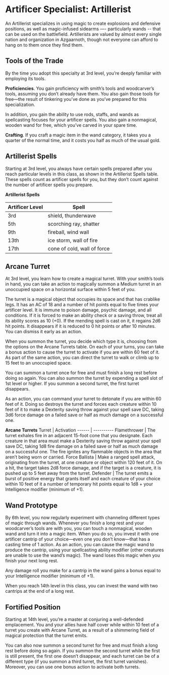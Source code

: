 # Artificer Specialist: Artillerist
An Artillerist specializes in using magic to create explosions and defensive positions, as well as magic-infused sidearms —- particularly wands -- that can be used on the battlefield. Artillerists are valued by almost every single nation and organization in Azgaarnoth, though not everyone can afford to hang on to them once they find them.

## Tools of the Trade
By the time you adopt this specialty at 3rd level, you’re deeply familiar with employing its tools.

**Proficiencies**. You gain proficiency with smith’s tools and woodcarver’s tools, assuming you don’t already have them. You also gain those tools for free—the result of tinkering you’ve done as you’ve prepared for this specialization.

In addition, you gain the ability to use rods, staffs, and wands as spellcasting focuses for your artificer spells. You also gain a nonmagical, wooden wand for free, which you’ve carved in your spare time.

**Crafting**. If you craft a magic item in the wand category, it takes you a quarter of the normal time, and it costs you half as much of the usual gold.

## Artillerist Spells
Starting at 3rd level, you always have certain spells prepared after you reach particular levels in this class, as shown in the Artillerist Spells table. These spells count as artificer spells for you, but they don’t count against the number of artificer spells you prepare.

**Artillerist Spells**

Artificer Level | Spell
--------------- | -----
3rd | shield, thunderwave
5th | scorching ray, shatter
9th | fireball, wind wall
13th | ice storm, wall of fire
17th | cone of cold, wall of force

## Arcane Turret
At 3rd level, you learn how to create a magical turret. With your smith’s tools in hand, you can take an action to magically summon a Medium turret in an unoccupied space on a horizontal surface within 5 feet of you.

The turret is a magical object that occupies its space and that has crablike legs. It has an AC of 18 and a number of hit points equal to five times your artificer level. It is immune to poison damage, psychic damage, and all conditions. If it is forced to make an ability check or a saving throw, treat all its ability scores as 10 (+0). If the mending spell is cast on it, it regains 2d6 hit points. It disappears if it is reduced to 0 hit points or after 10 minutes. You can dismiss it early as an action.

When you summon the turret, you decide which type it is, choosing from the options on the Arcane Turrets table. On each of your turns, you can take a bonus action to cause the turret to activate if you are within 60 feet of it. As part of the same action, you can direct the turret to walk or climb up to 15 feet to an unoccupied space.

You can summon a turret once for free and must finish a long rest before doing so again. You can also summon the turret by expending a spell slot of 1st level or higher. If you summon a second turret, the first turret disappears.

As an action, you can command your turret to detonate if you are within 60 feet of it. Doing so destroys the turret and forces each creature within 10 feet of it to make a Dexterity saving throw against your spell save DC, taking 3d6 force damage on a failed save or half as much damage on a successful one.

**Arcane Turrets**
Turret | Activation
------ | ----------
Flamethrower | The turret exhales fire in an adjacent 15-foot cone that you designate. Each creature in that area must make a Dexterity saving throw against your spell save DC, taking 1d8 fire damage on a failed save or half as much damage on a successful one. The fire ignites any flammable objects in the area that aren’t being worn or carried.
Force Ballista | Make a ranged spell attack, originating from the turret, at one creature or object within 120 feet of it. On a hit, the target takes 2d8 force damage, and if the target is a creature, it is pushed up to 5 feet away from the turret.
Defender | The turret emits a burst of positive energy that grants itself and each creature of your choice within 10 feet of it a number of temporary hit points equal to 1d8 + your Intelligence modifier (minimum of +1).

## Wand Prototype
By 6th level, you now regularly experiment with channeling different types of magic through wands. Whenever you finish a long rest and your woodcarver’s tools are with you, you can touch a nonmagical, wooden wand and turn it into a magic item. When you do so, you invest it with one artificer cantrip of your choice—even one you don’t know—that has a casting time of 1 action. As an action, you can cause the magic wand to produce the cantrip, using your spellcasting ability modifier (other creatures are unable to use the wand’s magic). The wand loses this magic when you finish your next long rest.

Any damage roll you make for a cantrip in the wand gains a bonus equal to your Intelligence modifier (minimum of +1).

When you reach 14th level in this class, you can invest the wand with two cantrips at the end of a long rest.

## Fortified Position
Starting at 14th level, you’re a master at conjuring a well-defended emplacement. You and your allies have half cover while within 10 feet of a turret you create with Arcane Turret, as a result of a shimmering field of magical protection that the turret emits.

You can also now summon a second turret for free and must finish a long rest before doing so again. If you summon the second turret while the first is still present, the first one doesn’t disappear, and each turret can be of a different type (if you summon a third turret, the first turret vanishes). Moreover, you can use one bonus action to activate both turrets.
